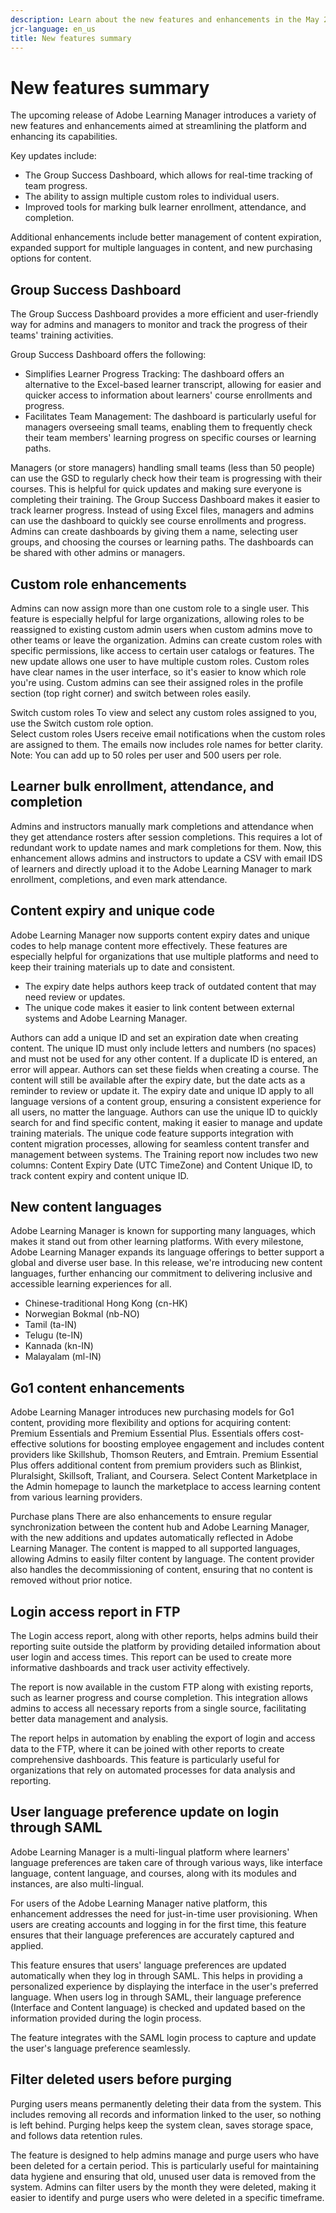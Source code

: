 ```yaml
---
description: Learn about the new features and enhancements in the May 2025 release of Adobe Learning Manager
jcr-language: en_us
title: New features summary
---
```


# New features summary

The upcoming release of Adobe Learning Manager introduces a variety of new features and enhancements aimed at streamlining the platform and enhancing its capabilities.

Key updates include:

* The Group Success Dashboard, which allows for real-time tracking of team progress. 
* The ability to assign multiple custom roles to individual users.
* Improved tools for marking bulk learner enrollment, attendance, and completion.

Additional enhancements include better management of content expiration, expanded support for multiple languages in content, and new purchasing options for content.

## Group Success Dashboard

The Group Success Dashboard provides a more efficient and user-friendly way for admins and managers to monitor and track the progress of their teams' training activities.

Group Success Dashboard offers the following:

* Simplifies Learner Progress Tracking: The dashboard offers an alternative to the Excel-based learner transcript, allowing for easier and quicker access to information about learners' course enrollments and progress. 
* Facilitates Team Management: The dashboard is particularly useful for managers overseeing small teams, enabling them to frequently check their team members' learning progress on specific courses or learning paths.

Managers (or store managers) handling small teams (less than 50 people) can use the GSD to regularly check how their team is progressing with their courses. This is helpful for quick updates and making sure everyone is completing their training.
The Group Success Dashboard makes it easier to track learner progress. Instead of using Excel files, managers and admins can use the dashboard to quickly see course enrollments and progress.
Admins can create dashboards by giving them a name, selecting user groups, and choosing the courses or learning paths. The dashboards can be shared with other admins or managers.

## Custom role enhancements

Admins can now assign more than one custom role to a single user. This feature is especially helpful for large organizations, allowing roles to be reassigned to existing custom admin users when custom admins move to other teams or leave the organization.
Admins can create custom roles with specific permissions, like access to certain user catalogs or features. The new update allows one user to have multiple custom roles.
Custom roles have clear names in the user interface, so it's easier to know which role you're using. Custom admins can see their assigned roles in the profile section (top right corner) and switch between roles easily. 
 
Switch custom roles
To view and select any custom roles assigned to you, use the Switch custom role option.  
Select custom roles
Users receive email notifications when the custom roles are assigned to them. The emails now includes role names for better clarity.
Note: You can add up to 50 roles per user and 500 users per role.

## Learner bulk enrollment, attendance, and completion

Admins and instructors manually mark completions and attendance when they get attendance rosters after session completions. This requires a lot of redundant work to update names and mark completions for them. Now, this enhancement allows admins and instructors to update a CSV with email IDS of learners and directly upload it to the Adobe Learning Manager to mark enrollment, completions, and even mark attendance.

## Content expiry and unique code

Adobe Learning Manager now supports content expiry dates and unique codes to help manage content more effectively. These features are especially helpful for organizations that use multiple platforms and need to keep their training materials up to date and consistent.

* The expiry date helps authors keep track of outdated content that may need review or updates.
* The unique code makes it easier to link content between external systems and Adobe Learning Manager.

Authors can add a unique ID and set an expiration date when creating content. The unique ID must only include letters and numbers (no spaces) and must not be used for any other content. If a duplicate ID is entered, an error will appear. Authors can set these fields when creating a course.
The content will still be available after the expiry date, but the date acts as a reminder to review or update it. The expiry date and unique ID apply to all language versions of a content group, ensuring a consistent experience for all users, no matter the language. Authors can use the unique ID to quickly search for and find specific content, making it easier to manage and update training materials.
The unique code feature supports integration with content migration processes, allowing for seamless content transfer and management between systems.
The Training report now includes two new columns: Content Expiry Date (UTC TimeZone) and Content Unique ID, to track content expiry and content unique ID.

## New content languages

Adobe Learning Manager is known for supporting many languages, which makes it stand out from other learning platforms. With every milestone, Adobe Learning Manager expands its language offerings to better support a global and diverse user base. In this release, we're introducing new content languages, further enhancing our commitment to delivering inclusive and accessible learning experiences for all.

* Chinese-traditional Hong Kong (cn-HK)
* Norwegian Bokmal (nb-NO)
* Tamil (ta-IN)
* Telugu (te-IN)
* Kannada (kn-IN)
* Malayalam (ml-IN)

## Go1 content enhancements

Adobe Learning Manager introduces new purchasing models for Go1 content, providing more flexibility and options for acquiring content: Premium Essentials and Premium Essential Plus. Essentials offers cost-effective solutions for boosting employee engagement and includes content providers like Skillshub, Thomson Reuters, and Emtrain. Premium Essential Plus offers additional content from premium providers such as Blinkist, Pluralsight, Skillsoft, Traliant, and Coursera.
Select Content Marketplace in the Admin homepage to launch the marketplace to access learning content from various learning providers.

 
Purchase plans
There are also enhancements to ensure regular synchronization between the content hub and Adobe Learning Manager, with the new additions and updates automatically reflected in Adobe Learning Manager. The content is mapped to all supported languages, allowing Admins to easily filter content by language.
The content provider also handles the decommissioning of content, ensuring that no content is removed without prior notice.

## Login access report in FTP

The Login access report, along with other reports, helps admins build their reporting suite outside the platform by providing detailed information about user login and access times. This report can be used to create more informative dashboards and track user activity effectively.

The report is now available in the custom FTP along with existing reports, such as learner progress and course completion. This integration allows admins to access all necessary reports from a single source, facilitating better data management and analysis.

The report helps in automation by enabling the export of login and access data to the FTP, where it can be joined with other reports to create comprehensive dashboards. This feature is particularly useful for organizations that rely on automated processes for data analysis and reporting.

## User language preference update on login through SAML

Adobe Learning Manager is a multi-lingual platform where learners' language preferences are taken care of through various ways, like interface language, content language, and courses, along with its modules and instances, are also multi-lingual.

For users of the Adobe Learning Manager native platform, this enhancement addresses the need for just-in-time user provisioning. When users are creating accounts and logging in for the first time, this feature ensures that their language preferences are accurately captured and applied.

This feature ensures that users' language preferences are updated automatically when they log in through SAML. This helps in providing a personalized experience by displaying the interface in the user's preferred language.
When users log in through SAML, their language preference (Interface and Content language) is checked and updated based on the information provided during the login process. 

The feature integrates with the SAML login process to capture and update the user's language preference seamlessly. 

## Filter deleted users before purging

Purging users means permanently deleting their data from the system. This includes removing all records and information linked to the user, so nothing is left behind. Purging helps keep the system clean, saves storage space, and follows data retention rules.

The feature is designed to help admins manage and purge users who have been deleted for a certain period. This is particularly useful for maintaining data hygiene and ensuring that old, unused user data is removed from the system. 
Admins can filter users by the month they were deleted, making it easier to identify and purge users who were deleted in a specific timeframe.

